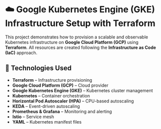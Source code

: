 # ☁️ Google Kubernetes Engine (GKE) Infrastructure Setup with Terraform

This project demonstrates how to provision a scalable and observable Kubernetes infrastructure on **Google Cloud Platform (GCP)** using **Terraform**. All resources are created following the **Infrastructure as Code (IaC)** approach.

## 🚀 Technologies Used

- **Terraform** – Infrastructure provisioning
- **Google Cloud Platform (GCP)** – Cloud provider
- **Google Kubernetes Engine (GKE)** – Kubernetes cluster management
- **Kubernetes** – Container orchestration
- **Horizontal Pod Autoscaler (HPA)** – CPU-based autoscaling
- **KEDA** – Event-driven autoscaling 
- **Prometheus & Grafana** – Monitoring and alerting
- **Istio** – Service mesh
- **YAML** – Kubernetes manifest files
